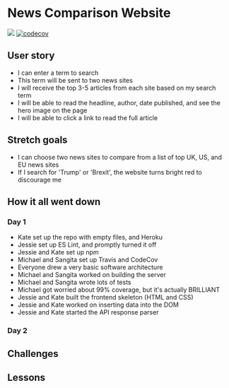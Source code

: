 # News Comparison Website

![](https://travis-ci.org/sbinlondon/FAC-Week5-MSJK.svg?branch=master)
[![codecov](https://codecov.io/gh/sbinlondon/FAC-Week5-MSJK/branch/master/graph/badge.svg)](https://codecov.io/gh/sbinlondon/FAC-Week5-MSJK)

## User story

* I can enter a term to search
* This term will be sent to two news sites
* I will receive the top 3-5 articles from each site based on my search term
* I will be able to read the headline, author, date published, and see the hero image on the page
* I will be able to click a link to read the full article

## Stretch goals

* I can choose two news sites to compare from a list of top UK, US, and EU news sites
* If I search for 'Trump' or 'Brexit', the website turns bright red to discourage me

## How it all went down

### Day 1 

* Kate set up the repo with empty files, and Heroku
* Jessie set up ES Lint, and promptly turned it off
* Jessie and Kate set up npm
* Michael and Sangita set up Travis and CodeCov
* Everyone drew a very basic software architecture
* Michael and Sangita worked on building the server
* Michael and Sangita wrote lots of tests
* Michael got worried about 99% coverage, but it's actually BRILLIANT
* Jessie and Kate built the frontend skeleton (HTML and CSS)
* Jessie and Kate worked on inserting data into the DOM
* Jessie and Kate started the API response parser

### Day 2

## Challenges

## Lessons
